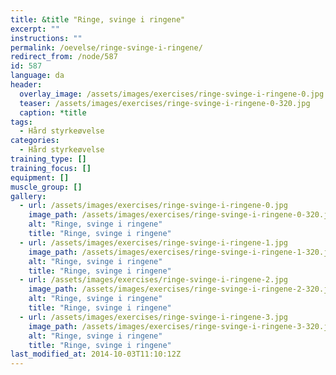 ```yaml
---
title: &title "Ringe, svinge i ringene"
excerpt: ""
instructions: ""
permalink: /oevelse/ringe-svinge-i-ringene/
redirect_from: /node/587
id: 587
language: da
header:
  overlay_image: /assets/images/exercises/ringe-svinge-i-ringene-0.jpg
  teaser: /assets/images/exercises/ringe-svinge-i-ringene-0-320.jpg
  caption: *title
tags:
  - Hård styrkeøvelse
categories:
  - Hård styrkeøvelse
training_type: []
training_focus: []
equipment: []
muscle_group: []
gallery:
  - url: /assets/images/exercises/ringe-svinge-i-ringene-0.jpg
    image_path: /assets/images/exercises/ringe-svinge-i-ringene-0-320.jpg
    alt: "Ringe, svinge i ringene"
    title: "Ringe, svinge i ringene"
  - url: /assets/images/exercises/ringe-svinge-i-ringene-1.jpg
    image_path: /assets/images/exercises/ringe-svinge-i-ringene-1-320.jpg
    alt: "Ringe, svinge i ringene"
    title: "Ringe, svinge i ringene"
  - url: /assets/images/exercises/ringe-svinge-i-ringene-2.jpg
    image_path: /assets/images/exercises/ringe-svinge-i-ringene-2-320.jpg
    alt: "Ringe, svinge i ringene"
    title: "Ringe, svinge i ringene"
  - url: /assets/images/exercises/ringe-svinge-i-ringene-3.jpg
    image_path: /assets/images/exercises/ringe-svinge-i-ringene-3-320.jpg
    alt: "Ringe, svinge i ringene"
    title: "Ringe, svinge i ringene"
last_modified_at: 2014-10-03T11:10:12Z
---
```

